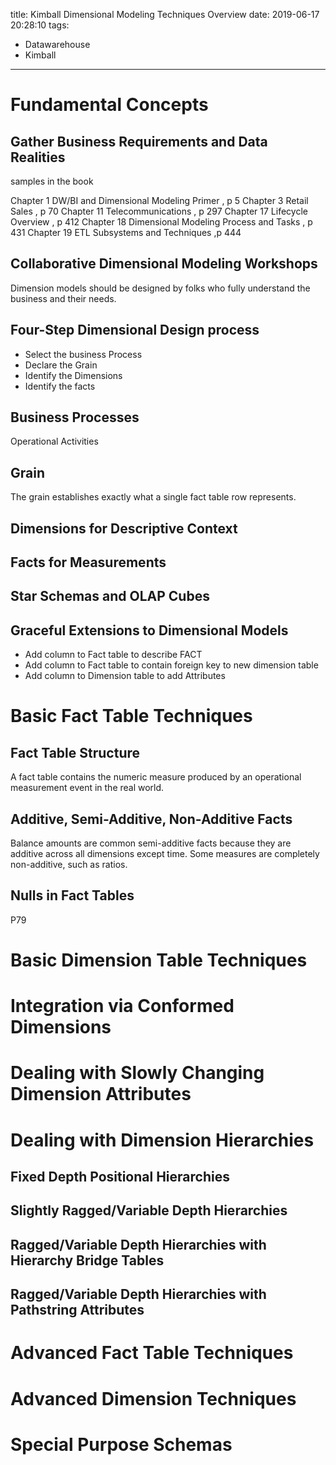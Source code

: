 title: Kimball Dimensional Modeling Techniques Overview
date: 2019-06-17 20:28:10
tags:
- Datawarehouse
- Kimball
---

# Fundamental Concepts

## Gather Business Requirements and Data Realities

samples in the book

Chapter 1 DW/BI and Dimensional Modeling Primer , p 5
Chapter 3 Retail Sales , p 70
Chapter 11 Telecommunications , p 297
Chapter 17 Lifecycle Overview , p 412
Chapter 18 Dimensional Modeling Process and Tasks , p 431
Chapter 19 ETL Subsystems and Techniques ,p 444

## Collaborative Dimensional Modeling Workshops

Dimension models should be designed by folks who fully understand the business and their needs.

## Four-Step Dimensional Design process

* Select the business Process
* Declare the Grain
* Identify the Dimensions
* Identify the facts

## Business Processes

Operational Activities

## Grain

The grain establishes exactly what a single fact table row represents.

## Dimensions for Descriptive Context

## Facts for Measurements

## Star Schemas and OLAP Cubes


## Graceful Extensions to Dimensional Models

* Add column to Fact table to describe FACT
* Add column to Fact table to contain foreign key to new dimension table
* Add column to Dimension table to add Attributes


# Basic Fact Table Techniques

## Fact Table Structure
A fact table contains the numeric measure produced by an operational measurement event in the real world.

## Additive, Semi-Additive, Non-Additive Facts

Balance amounts are common semi-additive facts because they are additive across all dimensions except time.
Some measures are completely non-additive, such as ratios.

## Nulls in Fact Tables
P79

# Basic Dimension Table Techniques


# Integration via Conformed Dimensions

# Dealing with Slowly Changing Dimension Attributes

# Dealing with Dimension Hierarchies

## Fixed Depth Positional Hierarchies

## Slightly Ragged/Variable Depth Hierarchies

## Ragged/Variable Depth Hierarchies with Hierarchy Bridge Tables

## Ragged/Variable Depth Hierarchies with Pathstring Attributes

# Advanced Fact Table Techniques


# Advanced Dimension Techniques


# Special Purpose Schemas
